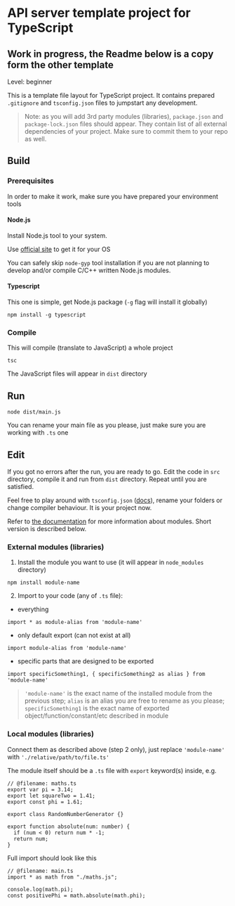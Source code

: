 # API server template project for TypeScript

## Work in progress, the Readme below is a copy form the other template

Level: beginner

This is a template file layout for TypeScript project. It contains prepared 
`.gitignore` and `tsconfig.json` files to jumpstart any development.

> Note: as you will add 3rd party modules (libraries), `package.json` and 
`package-lock.json` files should appear. They contain list of all external 
dependencies of your project. Make sure to commit them to your repo as well.

## Build

### Prerequisites

In order to make it work, make sure you have prepared your environment tools

#### Node.js

Install Node.js tool to your system.

Use [official site](https://nodejs.org/en/download) to get it for your OS

You can safely skip `node-gyp` tool installation if you are not planning to 
develop and/or compile C/C++ written Node.js modules.

#### Typescript

This one is simple, get Node.js package (`-g` flag will install it globally)

```
npm install -g typescript
```

### Compile

This will compile (translate to JavaScript) a whole project

```
tsc
```

The JavaScript files will appear in `dist` directory

## Run

```
node dist/main.js
```

You can rename your main file as you please, just make sure you are working with 
`.ts` one

## Edit

If you got no errors after the run, you are ready to go. Edit the code in `src` 
directory, compile it and run from `dist` directory. Repeat until you are 
satisfied.

Feel free to play around with `tsconfig.json` ([docs](https://www.typescriptlang.org/docs/handbook/tsconfig-json.html)),
 rename your folders or change compiler behaviour. It is your project now.

Refer to [the documentation](https://www.typescriptlang.org/docs/handbook/2/modules.html) 
for more information about modules. Short version is described below.

### External modules (libraries)

1. Install the module you want to use (it will appear in `node_modules` 
directory)

```
npm install module-name
```

2. Import to your code (any of `.ts` file):

- everything

```
import * as module-alias from 'module-name'
```

- only default export (can not exist at all)

```
import module-alias from 'module-name'
```

- specific parts that are designed to be exported

```
import specificSomething1, { specificSomething2 as alias } from 'module-name'
```

> `'module-name'` is the exact name of the installed module from the previous 
step; `alias` is an alias you are free to rename as you please; 
`specificSomething1` is the exact name of exported object/function/constant/etc
described in module

### Local modules (libraries)

Connect them as described above (step 2 only), just replace `'module-name'` with 
`'./relative/path/to/file.ts'`

The module itself should be a `.ts` file with `export` keyword(s) inside, e.g.

```
// @filename: maths.ts
export var pi = 3.14;
export let squareTwo = 1.41;
export const phi = 1.61;
 
export class RandomNumberGenerator {}
 
export function absolute(num: number) {
  if (num < 0) return num * -1;
  return num;
}
```

Full import should look like this

```
// @filename: main.ts
import * as math from "./maths.js";
 
console.log(math.pi);
const positivePhi = math.absolute(math.phi);
```
